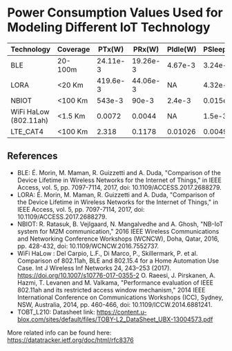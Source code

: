 # Power Consumption Values Used for Modeling Different IoT Technology


| Technology          | Coverage | PTx(W)      | PRx(W)    | PIdle(W)  | PSleep(W)   | Reference                    |
|---------------------|----------|-------------|-----------|-----------|-------------|------------------------------|
| BLE                 | 20-100m  | 24.11e-3    | 19.26e-3  | 4.67e-3   | 3.24e-6     | [BLE](#ble)                  |
| LORA                | <20 Km   | 419.6e-3    | 44.06e-3  | NA        | 4.32e-6     | [LORA](#lora)                |
| NBIOT               | <100 Km  | 543e-3      | 90e-3     | 2.4e-3    | 0.015e-3    | [NBIOT](#nbiot)              |
| WiFi HaLow (802.11ah)| <1.5 Km | 0.0072      | 0.0044    | NA        | 1.5e-3      | [WiFi HaLow](#wifi-halow) |
| LTE_CAT4            | <100 Km  | 2.318       | 0.1178    | 0.01026   | 0.00494     | [TOBT_L210](#tobt_l210)      |

## References

- <a name="ble"></a>BLE: É. Morin, M. Maman, R. Guizzetti and A. Duda, "Comparison of the Device Lifetime in Wireless Networks for the Internet of Things," in IEEE Access, vol. 5, pp. 7097-7114, 2017, doi: 10.1109/ACCESS.2017.2688279.
- <a name="lora"></a>LORA: É. Morin, M. Maman, R. Guizzetti and A. Duda, "Comparison of the Device Lifetime in Wireless Networks for the Internet of Things," in IEEE Access, vol. 5, pp. 7097-7114, 2017, doi: 10.1109/ACCESS.2017.2688279.
- <a name="nbiot"></a>NBIOT: R. Ratasuk, B. Vejlgaard, N. Mangalvedhe and A. Ghosh, "NB-IoT system for M2M communication," 2016 IEEE Wireless Communications and Networking Conference Workshops (WCNCW), Doha, Qatar, 2016, pp. 428-432, doi: 10.1109/WCNCW.2016.7552737.
- <a name="wifi-halow"></a>WiFi HaLow : Del Carpio, L.F., Di Marco, P., Skillermark, P. et al. Comparison of 802.11ah, BLE and 802.15.4 for a Home Automation Use Case. Int J Wireless Inf Networks 24, 243–253 (2017). https://doi.org/10.1007/s10776-017-0355-2
  O. Raeesi, J. Pirskanen, A. Hazmi, T. Levanen and M. Valkama, "Performance evaluation of IEEE 802.11ah and its restricted access window mechanism," 2014 IEEE International Conference on Communications Workshops (ICC), Sydney, NSW, Australia, 2014, pp. 460-466, doi: 10.1109/ICCW.2014.6881241.
- <a name="tobt_l210"></a>TOBT_L210: Datasheet link: https://content.u-blox.com/sites/default/files/TOBY-L2_DataSheet_UBX-13004573.pdf

More related info can be found here: https://datatracker.ietf.org/doc/html/rfc8376
